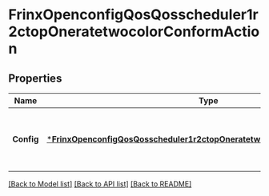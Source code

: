 # FrinxOpenconfigQosQosscheduler1r2ctopOneratetwocolorConformAction

## Properties
Name | Type | Description | Notes
------------ | ------------- | ------------- | -------------
**Config** | [***FrinxOpenconfigQosQosscheduler1r2ctopOneratetwocolorConformactionConfig**](frinx.openconfig.qos.qosscheduler1r2ctop.oneratetwocolor.conformaction.Config.md) | Optional[Configuration parameters relating to conforming packets for the 1r2c scheduler.] REF:Optional.empty | [optional] [default to null]

[[Back to Model list]](../README.md#documentation-for-models) [[Back to API list]](../README.md#documentation-for-api-endpoints) [[Back to README]](../README.md)


